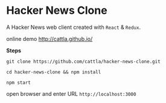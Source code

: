 # Hacker News Clone

A Hacker News web client created with `React` & `Redux`.

online demo http://cattla.github.io/

**Steps**

```
git clone https://github.com/cattla/hacker-news-clone.git

cd hacker-news-clone && npm install

npm start

```


open browser and enter URL `http://localhost:3000`

